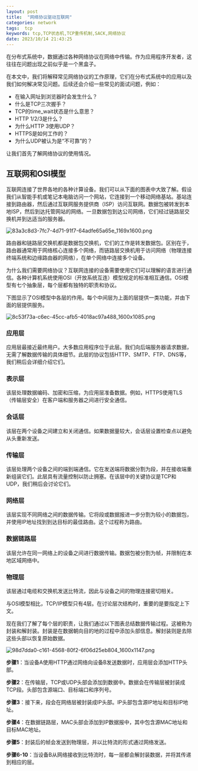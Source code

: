 ```yaml
---
layout: post
title:  "网络协议驱动互联网"
categories: network
tags:  tcp
keywords: tcp,TCP状态机,TCP重传机制,SACK,网络协议
date: 2023/10/14 21:43:25
---
```




在分布式系统中，数据通过各种网络协议在网络中传输。作为应用程序开发者，这往往在问题出现之前似乎是一个黑盒子。

在本文中，我们将解释常见网络协议的工作原理，它们在分布式系统中的应用以及我们如何解决常见问题。后续还会介绍一些常见的面试问题，例如：

- 在输入网址到浏览器时会发生什么？
- 什么是TCP三次握手？
- TCP的time_wait状态是什么意思？
- HTTP 1/2/3是什么？
- 为什么HTTP 3使用UDP？
- HTTPS是如何工作的？
- 为什么UDP被认为是“不可靠”的？

让我们首先了解网络协议的使用情况。

<!--more-->

## 互联网和OSI模型

互联网连接了世界各地的各种计算设备。我们可以从下面的图表中大致了解。假设我们从智能手机或笔记本电脑访问一个网站，它连接到一个移动网络基站。基站连接到路由器，然后通过互联网服务提供商（ISP）访问互联网。数据包被转发到本地ISP，然后到达托管网站的网络。一旦数据包到达公司网络，它们经过链路层交换机并到达适当的服务器。

![83a3c8d3-7fc7-4d71-91f7-64adfe65a65e_1169x1600.png](https://substackcdn.com/image/fetch/w_1456,c_limit,f_auto,q_auto:good,fl_progressive:steep/https%3A%2F%2Fsubstack-post-media.s3.amazonaws.com%2Fpublic%2Fimages%2F83a3c8d3-7fc7-4d71-91f7-64adfe65a65e_1169x1600.png)

路由器和链路层交换机都是数据包交换机，它们的工作是转发数据包。区别在于，路由器通常用于网络核心连接多个网络，而链路层交换机用于访问网络（物理连接终端系统和边缘路由器的网络），在单个网络中连接多个设备。

为什么我们需要网络协议？互联网连接的设备需要使用它们可以理解的语言进行通信。各种计算机系统使用OSI（开放系统互连）模型规定的标准相互通信。OSI模型有七个抽象层，每个层都有独特的职责和协议。

下图显示了OSI模型中各层的作用。每个中间层为上面的层提供一类功能，并由下面的层提供服务。

![8c53f73a-c6ec-45cc-afb5-4018ac97a488_1600x1085.png](https://substackcdn.com/image/fetch/w_1456,c_limit,f_auto,q_auto:good,fl_progressive:steep/https%3A%2F%2Fsubstack-post-media.s3.amazonaws.com%2Fpublic%2Fimages%2F8c53f73a-c6ec-45cc-afb5-4018ac97a488_1600x1085.png)

### 应用层

应用层最接近最终用户。大多数应用程序位于此层。我们向后端服务器请求数据，无需了解数据传输的具体细节。此层的协议包括HTTP、SMTP、FTP、DNS等，我们稍后会详细介绍它们。

### 表示层

该层处理数据编码、加密和压缩，为应用层准备数据。例如，HTTPS使用TLS（传输层安全）在客户端和服务器之间进行安全通信。

### 会话层

该层在两个设备之间建立和关闭通信。如果数据量较大，会话层设置检查点以避免从头重新发送。

### 传输层

该层处理两个设备之间的端到端通信。它在发送端将数据分割为段，并在接收端重新组装它们。此层具有流量控制以防止拥塞。在该层中的关键协议是TCP和UDP，我们稍后会讨论它们。

### 网络层

该层实现不同网络之间的数据传输。它将段或数据报进一步分割为较小的数据包，并使用IP地址找到到达目标的最佳路由。这个过程称为路由。

### 数据链路层

该层允许在同一网络上的设备之间进行数据传输。数据包被分割为帧，并限制在本地区域网络中。

### 物理层

该层通过电缆和交换机发送比特流，因此与设备之间的物理连接密切相关。

与OSI模型相比，TCP/IP模型只有4层。在讨论层次结构时，重要的是要指定上下文。

现在我们了解了每个层的职责，让我们通过以下图表总结数据传输过程。这被称为封装和解封装。封装是在数据朝向目的地的过程中添加头部信息。解封装则是去除这些头部以恢复原始数据。

![98d7dda0-c161-4568-80f2-6f06d25eb804_1600x1147.png](https://substackcdn.com/image/fetch/w_1456,c_limit,f_auto,q_auto:good,fl_progressive:steep/https%3A%2F%2Fsubstack-post-media.s3.amazonaws.com%2Fpublic%2Fimages%2F98d7dda0-c161-4568-80f2-6f06d25eb804_1600x1147.png)

**步骤1**：当设备A使用HTTP通过网络向设备B发送数据时，应用层会添加HTTP头部。

**步骤2**：在传输层，TCP或UDP头部会添加到数据中。数据会在传输层被封装成TCP段。头部包含源端口、目标端口和序列号。

**步骤3**：接下来，段会在网络层被封装成IP头部。IP头部包含源IP地址和目标IP地址。

**步骤4**：在数据链路层，MAC头部会添加到IP数据报中，其中包含源MAC地址和目标MAC地址。

**步骤5**：封装后的帧会发送到物理层，并以比特流的形式通过网络发送。

**步骤6-10**：当设备B从网络接收到比特流时，每一层都会解封装数据，并将其传递到相应的层。




